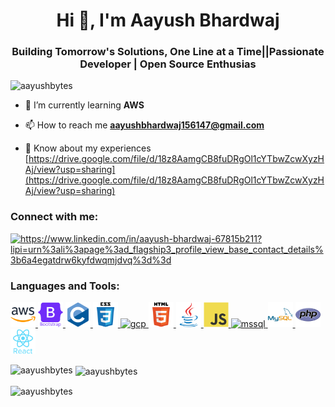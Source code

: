 <h1 align="center">Hi 👋, I'm Aayush Bhardwaj</h1>
<h3 align="center">Building Tomorrow's Solutions, One Line at a Time||Passionate Developer | Open Source Enthusias</h3>

<p align="left"> <img src="https://komarev.com/ghpvc/?username=aayushbytes&label=Profile%20views&color=0e75b6&style=flat" alt="aayushbytes" /> </p>

- 🌱 I’m currently learning **AWS**

- 📫 How to reach me **aayushbhardwaj156147@gmail.com**

- 📄 Know about my experiences [https://drive.google.com/file/d/18z8AamgCB8fuDRgOl1cYTbwZcwXyzHAj/view?usp=sharing](https://drive.google.com/file/d/18z8AamgCB8fuDRgOl1cYTbwZcwXyzHAj/view?usp=sharing)

<h3 align="left">Connect with me:</h3>
<p align="left">
<a href="https://linkedin.com/in/https://www.linkedin.com/in/aayush-bhardwaj-67815b211?lipi=urn%3ali%3apage%3ad_flagship3_profile_view_base_contact_details%3b6a4egatdrw6kyfdwqmjdvq%3d%3d" target="blank"><img align="center" src="https://raw.githubusercontent.com/rahuldkjain/github-profile-readme-generator/master/src/images/icons/Social/linked-in-alt.svg" alt="https://www.linkedin.com/in/aayush-bhardwaj-67815b211?lipi=urn%3ali%3apage%3ad_flagship3_profile_view_base_contact_details%3b6a4egatdrw6kyfdwqmjdvq%3d%3d" height="30" width="40" /></a>
</p>

<h3 align="left">Languages and Tools:</h3>
<p align="left"> <a href="https://aws.amazon.com" target="_blank" rel="noreferrer"> <img src="https://raw.githubusercontent.com/devicons/devicon/master/icons/amazonwebservices/amazonwebservices-original-wordmark.svg" alt="aws" width="40" height="40"/> </a> <a href="https://getbootstrap.com" target="_blank" rel="noreferrer"> <img src="https://raw.githubusercontent.com/devicons/devicon/master/icons/bootstrap/bootstrap-plain-wordmark.svg" alt="bootstrap" width="40" height="40"/> </a> <a href="https://www.cprogramming.com/" target="_blank" rel="noreferrer"> <img src="https://raw.githubusercontent.com/devicons/devicon/master/icons/c/c-original.svg" alt="c" width="40" height="40"/> </a> <a href="https://www.w3schools.com/css/" target="_blank" rel="noreferrer"> <img src="https://raw.githubusercontent.com/devicons/devicon/master/icons/css3/css3-original-wordmark.svg" alt="css3" width="40" height="40"/> </a> <a href="https://cloud.google.com" target="_blank" rel="noreferrer"> <img src="https://www.vectorlogo.zone/logos/google_cloud/google_cloud-icon.svg" alt="gcp" width="40" height="40"/> </a> <a href="https://www.w3.org/html/" target="_blank" rel="noreferrer"> <img src="https://raw.githubusercontent.com/devicons/devicon/master/icons/html5/html5-original-wordmark.svg" alt="html5" width="40" height="40"/> </a> <a href="https://www.java.com" target="_blank" rel="noreferrer"> <img src="https://raw.githubusercontent.com/devicons/devicon/master/icons/java/java-original.svg" alt="java" width="40" height="40"/> </a> <a href="https://developer.mozilla.org/en-US/docs/Web/JavaScript" target="_blank" rel="noreferrer"> <img src="https://raw.githubusercontent.com/devicons/devicon/master/icons/javascript/javascript-original.svg" alt="javascript" width="40" height="40"/> </a> <a href="https://www.microsoft.com/en-us/sql-server" target="_blank" rel="noreferrer"> <img src="https://www.svgrepo.com/show/303229/microsoft-sql-server-logo.svg" alt="mssql" width="40" height="40"/> </a> <a href="https://www.mysql.com/" target="_blank" rel="noreferrer"> <img src="https://raw.githubusercontent.com/devicons/devicon/master/icons/mysql/mysql-original-wordmark.svg" alt="mysql" width="40" height="40"/> </a> <a href="https://www.php.net" target="_blank" rel="noreferrer"> <img src="https://raw.githubusercontent.com/devicons/devicon/master/icons/php/php-original.svg" alt="php" width="40" height="40"/> </a> <a href="https://reactjs.org/" target="_blank" rel="noreferrer"> <img src="https://raw.githubusercontent.com/devicons/devicon/master/icons/react/react-original-wordmark.svg" alt="react" width="40" height="40"/> </a> </p>

<p><img align="left" src="https://github-readme-stats.vercel.app/api/top-langs?username=aayushbytes&show_icons=true&locale=en&layout=compact" alt="aayushbytes" /></p>

<p>&nbsp;<img align="center" src="https://github-readme-stats.vercel.app/api?username=aayushbytes&show_icons=true&locale=en" alt="aayushbytes" /></p>

<p><img align="center" src="https://github-readme-streak-stats.herokuapp.com/?user=aayushbytes&" alt="aayushbytes" /></p>
